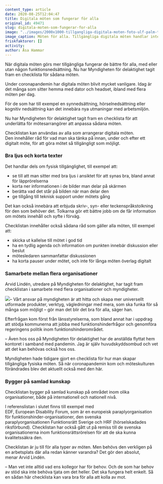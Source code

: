 ```yaml
---
content_type: article
date: 2020-08-25T12:04:47
title: Digitala möten som fungerar för alla
original_id: 49471
slug: digitala-moten-som-fungerar-for-alla
image: "../images/2000x1000-tillgangliga-digitala-moten-foto-ulf-palm-tt.jpg"
image_caption: Möten för alla. Tillgängliga digitala möten handlar inte bara om fungerande teknik utan också om ordning och reda, med till exempel information i god tid, tydlig agenda och en mötesordning som alla håller sig till. 
friskfaktorer: []
activity:
author: Åsa Hammar
---
```


När digitala möten görs mer tillgängliga fungerar de bättre för alla, med eller utan någon funktionsnedsättning. Nu har Myndigheten för delaktighet tagit fram en checklista för sådana möten.

Under coronapandemin har digitala möten blivit mycket vanligare. Idag är det många som sitter hemma med dator och headset, ibland med flera möten per dag.  

För de som har till exempel en synnedsättning, hörselnedsättning eller kognitiv nedsättning kan det innebära nya utmaningar med arbetsmiljön.

Nu har Myndigheten för delaktighet tagit fram en checklista för att underlätta för mötesarrangörer att anpassa sådana möten.  

Checklistan kan användas av alla som arrangerar digitala möten. Den innehåller råd för vad man ska tänka på innan, under och efter ett digitalt möte, för att göra mötet så tillgängligt som möjligt.  

### Bra ljus och korta texter

Det handlar dels om fysisk tillgänglighet, till exempel att:  

*   se till att man sitter med bra ljus i ansiktet för att synas bra, bland annat för läpprörelserna 
*   korta ner informationen i de bilder man delar på skärmen  
*   berätta vad det står på bilden när man delar den 
*   ge tillgång till teknisk support under mötets gång 

Det kan också innebära att erbjuda skriv-, syn- eller teckenspråkstolkning för den som behöver det. Tolkarna gör ett bättre jobb om de får information om mötets innehåll och syfte i förväg.  

Checklistan innehåller också sådana råd som gäller alla möten, till exempel att:  

*   skicka ut kallelse till mötet i god tid  
*   ha en tydlig agenda och information om punkten innebär diskussion eller beslut 
*   mötesledaren sammanfattar diskussionen  
*   ha korta pauser under mötet, och inte för långa möten överlag digitalt  

### Samarbete mellan flera organisationer

Arvid Lindén, utredare på Myndigheten för delaktighet, har tagit fram checklistan i samarbete med flera organisationer och myndigheter.  

[![](https://www.suntarbetsliv.se/wp-content/uploads/2020/08/arvid-linden2-foto-mfd-1.jpg)](https://www.suntarbetsliv.se/wp-content/uploads/2020/08/arvid-linden2-foto-mfd-1.jpg)– Vårt ansvar på myndigheten är att hitta och skapa mer universellt utformade produkter, verktyg, vägledningar med mera, som ska funka för så många som möjligt – gör man det blir det bra för alla, säger han.  

Efterfrågan kom först från länsstyrelserna, som bland annat har i uppdrag att stödja kommunerna att jobba med funktionshinderfrågor och genomföra regeringens politik inom funktionshinderområdet.  

– Även hos oss på Myndigheten för delaktighet har de anställda flyttat hem kontoret i samband med pandemin. Jag är själv huvudskyddsombud och vet att det kan behövas också hos oss.  

Myndigheten hade tidigare gjort en checklista för hur man skapar tillgängliga fysiska möten. Så när coronapandemin kom och möteskulturen förändrades blev det aktuellt också med den här.  

### Bygger på samlad kunskap

Checklistan bygger på samlad kunskap på området inom olika organisationer, både på internationell och nationell nivå.  

I referenslistan i slutet finns till exempel med EDF, European Disability Forum, som är en europeisk paraplyorganisation för funktionshinder-organisationer, den svenska paraplyorganisationen Funktionsrätt Sverige och HRF (hörselskadades riksförbund). Checklistan har också gått ut på remiss till de svenska organisationerna inom funktionsrättsrörelsen för att de ska kunna kvalitetssäkra den. 

Checklistan är ju till för alla typer av möten. Men behövs den verkligen på en arbetsplats där alla redan känner varandra? Det gör den absolut, menar Arvid Lindén.  

– Man vet inte alltid vad ens kollegor har för behov. Och de som har behov av stöd ska inte behöva tjata om det heller. Det ska fungera helt enkelt. Så en sådan här checklista kan vara bra för alla att kolla av mot.

